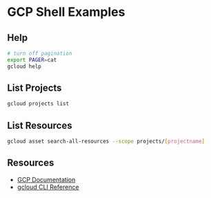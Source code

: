# GCP Shell Examples

## Help

```sh
# turn off pagination
export PAGER=cat
gcloud help
```

## List Projects

```sh
gcloud projects list
```

## List Resources

```sh
gcloud asset search-all-resources --scope projects/[projectname]
```

## Resources

- [GCP Documentation](https://cloud.google.com/docs)
- [gcloud CLI Reference](https://cloud.google.com/sdk/gcloud/reference)